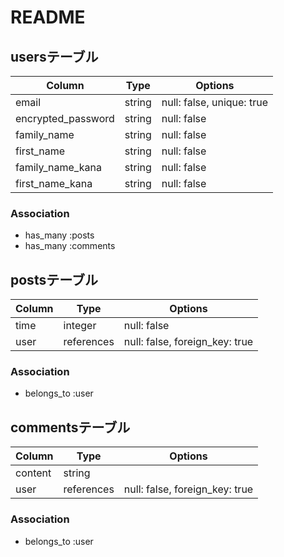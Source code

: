 # README

## usersテーブル

| Column             | Type   | Options                   |
|--------------------|--------|---------------------------|
| email              | string | null: false, unique: true |
| encrypted_password | string | null: false               |
| family_name        | string | null: false               |
| first_name         | string | null: false               |
| family_name_kana   | string | null: false               |
| first_name_kana    | string | null: false               |

### Association

- has_many :posts
- has_many :comments



## postsテーブル

| Column             | Type       | Options                        |
|--------------------|------------|--------------------------------|
| time               | integer    | null: false                    |
| user               | references | null: false, foreign_key: true |

### Association
- belongs_to :user



## commentsテーブル

| Column  | Type       | Options                        |
| ------- | ---------- | ------------------------------ |
| content | string     |                                |
| user    | references | null: false, foreign_key: true |

### Association
- belongs_to :user